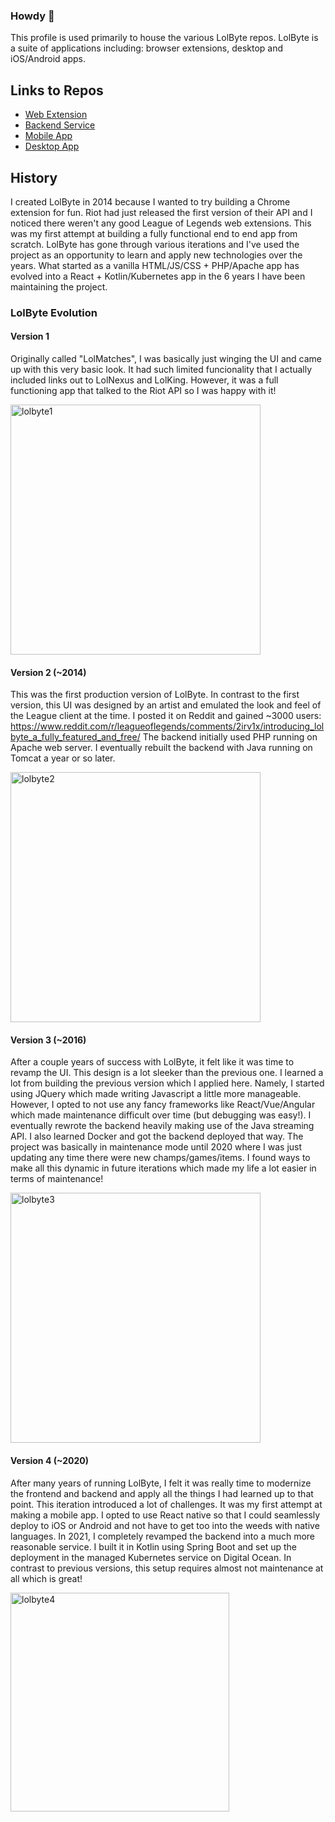 ### Howdy 🤠

This profile is used primarily to house the various LolByte repos. LolByte is a suite of applications including: browser extensions, desktop and iOS/Android apps.

## Links to Repos

- [Web Extension](https://github.com/ACSchott526/lolbyte)
- [Backend Service](https://github.com/ACSchott526/lolbyte-service)
- [Mobile App](https://github.com/ACSchott526/lolbyte-react-native)
- [Desktop App](https://github.com/ACSchott526/lolbyte-electron)

## History
I created LolByte in 2014 because I wanted to try building a Chrome extension for fun. Riot had just released the first version of their API and I noticed there weren't any good League of Legends web extensions. This was my first attempt at building a fully functional end to end app from scratch. LolByte has gone through various iterations and I've used the project as an opportunity to learn and apply new technologies over the years. What started as a vanilla HTML/JS/CSS + PHP/Apache app has evolved into a React + Kotlin/Kubernetes app in the 6 years I have been maintaining the project.

### LolByte Evolution
#### Version 1

Originally called "LolMatches", I was basically just winging the UI and came up with this very basic look. It had such limited funcionality that I actually included links out to LolNexus and LolKing. However, it was a full functioning app that talked to the Riot API so I was happy with it!

<img src="https://user-images.githubusercontent.com/5995446/120909611-8c058f00-c62b-11eb-8c51-f11c629ffdf2.JPG" alt="lolbyte1" width="400"/>

#### Version 2 (~2014)

This was the first production version of LolByte. In contrast to the first version, this UI was designed by an artist and emulated the look and feel of the League client at the time. I posted it on Reddit and gained ~3000 users: https://www.reddit.com/r/leagueoflegends/comments/2irv1x/introducing_lolbyte_a_fully_featured_and_free/ The backend initially used PHP running on Apache web server. I eventually rebuilt the backend with Java running on Tomcat a year or so later.

<img src="https://user-images.githubusercontent.com/5995446/120909621-9c1d6e80-c62b-11eb-82a6-ec4a15bba11b.JPG" alt="lolbyte2" width="400"/>

#### Version 3 (~2016)

After a couple years of success with LolByte, it felt like it was time to revamp the UI. This design is a lot sleeker than the previous one. I learned a lot from building the previous version which I applied here. Namely, I started using JQuery which made writing Javascript a little more manageable. However, I opted to not use any fancy frameworks like React/Vue/Angular which made maintenance difficult over time (but debugging was easy!). I eventually rewrote the backend heavily making use of the Java streaming API. I also learned Docker and got the backend deployed that way. The project was basically in maintenance mode until 2020 where I was just updating any time there were new champs/games/items. I found ways to make all this dynamic in future iterations which made my life a lot easier in terms of maintenance!

<img src="https://user-images.githubusercontent.com/5995446/120909625-a0498c00-c62b-11eb-88fc-b7f9caf41bea.JPG" alt="lolbyte3" width="400"/>

#### Version 4 (~2020)

After many years of running LolByte, I felt it was really time to modernize the frontend and backend and apply all the things I had learned up to that point. This iteration introduced a lot of challenges. It was my first attempt at making a mobile app. I opted to use React native so that I could seamlessly deploy to iOS or Android and not have to get too into the weeds with native languages. In 2021, I completely revamped the backend into a much more reasonable service. I built it in Kotlin using Spring Boot and set up the deployment in the managed Kubernetes service on Digital Ocean. In contrast to previous versions, this setup requires almost not maintenance at all which is great!

<img src="https://user-images.githubusercontent.com/5995446/120909626-a2abe600-c62b-11eb-8bcc-00a2738c99ca.JPG" alt="lolbyte4" width="350"/>
